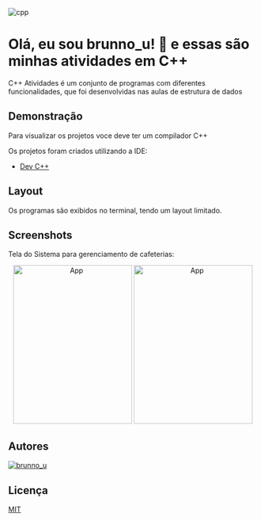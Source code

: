 
![cpp](https://private-user-images.githubusercontent.com/92354084/246981102-43c9d9d3-2dbf-4017-b2b9-fff1da68e439.png?jwt=eyJhbGciOiJIUzI1NiIsInR5cCI6IkpXVCJ9.eyJrZXkiOiJrZXkxIiwiZXhwIjoxNjg3MjY4NzI2LCJuYmYiOjE2ODcyNjg0MjYsInBhdGgiOiIvOTIzNTQwODQvMjQ2OTgxMTAyLTQzYzlkOWQzLTJkYmYtNDAxNy1iMmI5LWZmZjFkYTY4ZTQzOS5wbmc_WC1BbXotQWxnb3JpdGhtPUFXUzQtSE1BQy1TSEEyNTYmWC1BbXotQ3JlZGVudGlhbD1BS0lBSVdOSllBWDRDU1ZFSDUzQSUyRjIwMjMwNjIwJTJGdXMtZWFzdC0xJTJGczMlMkZhd3M0X3JlcXVlc3QmWC1BbXotRGF0ZT0yMDIzMDYyMFQxMzQwMjZaJlgtQW16LUV4cGlyZXM9MzAwJlgtQW16LVNpZ25hdHVyZT0zODI5ZDNiMWQzZjZjMDg3NzNiZjYxMWZjOGNlOGVkYWIwOTEyOGEwYTAzNzViM2Y1YzJjNWIyZTQ0OWZkMTQ4JlgtQW16LVNpZ25lZEhlYWRlcnM9aG9zdCZhY3Rvcl9pZD0wJmtleV9pZD0wJnJlcG9faWQ9MCJ9.ukKnt7sLordmJ05yxgeKdzAkWl5hEKzmz9INj82bXbA)


#  Olá, eu sou brunno_u! 👋 e essas são minhas atividades em C++

C++ Atividades é um conjunto de programas com diferentes funcionalidades, que foi desenvolvidas nas aulas de estrutura de dados


## Demonstração

Para visualizar os projetos voce deve ter um compilador C++

Os projetos foram criados utilizando a IDE:
- [Dev C++ ](https://dev-cpp.com/)



##  Layout

Os programas são exibidos no terminal, tendo um layout limitado.

## Screenshots

Tela do Sistema para gerenciamento de cafeterias:

<p align="center">
  <img alt="App" title="#App" src="https://private-user-images.githubusercontent.com/92354084/246983330-63f4ae3c-bdd5-4b53-937b-52730b0a7216.png?jwt=eyJhbGciOiJIUzI1NiIsInR5cCI6IkpXVCJ9.eyJrZXkiOiJrZXkxIiwiZXhwIjoxNjg3MjY4NzI2LCJuYmYiOjE2ODcyNjg0MjYsInBhdGgiOiIvOTIzNTQwODQvMjQ2OTgzMzMwLTYzZjRhZTNjLWJkZDUtNGI1My05MzdiLTUyNzMwYjBhNzIxNi5wbmc_WC1BbXotQWxnb3JpdGhtPUFXUzQtSE1BQy1TSEEyNTYmWC1BbXotQ3JlZGVudGlhbD1BS0lBSVdOSllBWDRDU1ZFSDUzQSUyRjIwMjMwNjIwJTJGdXMtZWFzdC0xJTJGczMlMkZhd3M0X3JlcXVlc3QmWC1BbXotRGF0ZT0yMDIzMDYyMFQxMzQwMjZaJlgtQW16LUV4cGlyZXM9MzAwJlgtQW16LVNpZ25hdHVyZT0wMzU4ZGUwZThjMzEzOTUwNTE3Zjc2MzE4NDAzZTVmZWM4OTRkZDcwOWNhZmVlZmI4ZDcyNTY0NTE5OTBhMzg2JlgtQW16LVNpZ25lZEhlYWRlcnM9aG9zdCZhY3Rvcl9pZD0wJmtleV9pZD0wJnJlcG9faWQ9MCJ9.6nTxLFmvylJ9RyZwxMc5nSYFm05Cr1qPs3c4zPcbX9I"  width= 240; height= 320; width="300px">

  <img alt="App" title="#App" src="https://private-user-images.githubusercontent.com/92354084/246983347-f03e2280-967a-42c1-96de-486527c5cea7.png?jwt=eyJhbGciOiJIUzI1NiIsInR5cCI6IkpXVCJ9.eyJrZXkiOiJrZXkxIiwiZXhwIjoxNjg3MjY4NzI2LCJuYmYiOjE2ODcyNjg0MjYsInBhdGgiOiIvOTIzNTQwODQvMjQ2OTgzMzQ3LWYwM2UyMjgwLTk2N2EtNDJjMS05NmRlLTQ4NjUyN2M1Y2VhNy5wbmc_WC1BbXotQWxnb3JpdGhtPUFXUzQtSE1BQy1TSEEyNTYmWC1BbXotQ3JlZGVudGlhbD1BS0lBSVdOSllBWDRDU1ZFSDUzQSUyRjIwMjMwNjIwJTJGdXMtZWFzdC0xJTJGczMlMkZhd3M0X3JlcXVlc3QmWC1BbXotRGF0ZT0yMDIzMDYyMFQxMzQwMjZaJlgtQW16LUV4cGlyZXM9MzAwJlgtQW16LVNpZ25hdHVyZT0zZDZiMjlhZTNlZDUwYmU4MjNiMDczNTJjMGRlOWZmNjVmYTJhMWU2ZTUyY2E5NjFmMDRkNzkwODM4MmNmZmI2JlgtQW16LVNpZ25lZEhlYWRlcnM9aG9zdCZhY3Rvcl9pZD0wJmtleV9pZD0wJnJlcG9faWQ9MCJ9.mGwIPnkM-gT5PuI3JVSzShVyVDZe5dTGmamsCpfvx7U"  width= 240; height= 320; width="300px">

</p>

## Autores

[![brunno_u](https://img.shields.io/badge/brunno-000?style=for-the-badge&logo=ko-fi&logoColor=white)](https://github.com/brun-no) 



## Licença

[MIT](https://choosealicense.com/licenses/unlicense/)


